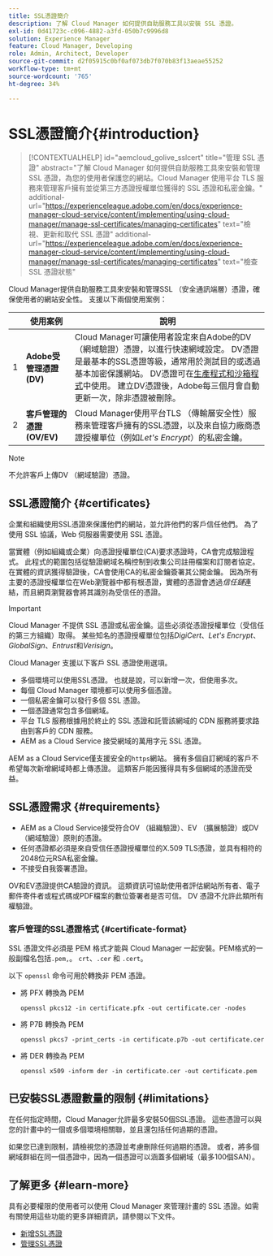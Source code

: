 ```yaml
---
title: SSL憑證簡介
description: 了解 Cloud Manager 如何提供自助服務工具以安裝 SSL 憑證。
exl-id: 0d41723c-c096-4882-a3fd-050b7c9996d8
solution: Experience Manager
feature: Cloud Manager, Developing
role: Admin, Architect, Developer
source-git-commit: d2f05915c0bf0af073db7f070b83f13aeae55252
workflow-type: tm+mt
source-wordcount: '765'
ht-degree: 34%

---
```



# SSL憑證簡介{#introduction}

>[!CONTEXTUALHELP]
>id="aemcloud_golive_sslcert"
>title="管理 SSL 憑證"
>abstract="了解 Cloud Manager 如何提供自助服務工具來安裝和管理 SSL 憑證，為您的使用者保護您的網站。Cloud Manager 使用平台 TLS 服務來管理客戶擁有並從第三方憑證授權單位獲得的 SSL 憑證和私密金鑰。"
>additional-url="https://experienceleague.adobe.com/en/docs/experience-manager-cloud-service/content/implementing/using-cloud-manager/manage-ssl-certificates/managing-certificates" text="檢視、更新和取代 SSL 憑證"
>additional-url="https://experienceleague.adobe.com/en/docs/experience-manager-cloud-service/content/implementing/using-cloud-manager/manage-ssl-certificates/managing-certificates" text="檢查 SSL 憑證狀態"


Cloud Manager提供自助服務工具來安裝和管理SSL （安全通訊端層）憑證，確保使用者的網站安全性。 支援以下兩個使用案例：

<!-- CQDOC-21758, #1 -->

| | 使用案例 | 說明 |
| --- | --- | --- |
| 1 | **Adobe受管理憑證(DV)** | Cloud Manager可讓使用者設定來自Adobe的DV （網域驗證）憑證，以進行快速網域設定。 DV憑證是最基本的SSL憑證等級，通常用於測試目的或透過基本加密保護網站。 DV憑證可在[生產程式和沙箱程式](/help/implementing/cloud-manager/getting-access-to-aem-in-cloud/program-types.md)中使用。 建立DV憑證後，Adobe每三個月會自動更新一次，除非憑證被刪除。 |
| 2 | **客戶管理的憑證(OV/EV)** | Cloud Manager使用平台TLS （傳輸層安全性）服務來管理客戶擁有的SSL憑證，以及來自協力廠商憑證授權單位（例如&#x200B;*Let&#39;s Encrypt*）的私密金鑰。 |

>[!NOTE]
>
>不允許客戶上傳DV （網域驗證）憑證。


## SSL憑證簡介 {#certificates}

企業和組織使用SSL憑證來保護他們的網站，並允許他們的客戶信任他們。 為了使用 SSL 協議，Web 伺服器需要使用 SSL 憑證。

當實體（例如組織或企業）向憑證授權單位(CA)要求憑證時，CA會完成驗證程式。 此程式的範圍包括從驗證網域名稱控制到收集公司註冊檔案和訂閱者協定。 在實體的資訊獲得驗證後，CA會使用CA的私密金鑰簽署其公開金鑰。 因為所有主要的憑證授權單位在Web瀏覽器中都有根憑證，實體的憑證會透過&#x200B;*信任鏈*&#x200B;連結，而且網頁瀏覽器會將其識別為受信任的憑證。

>[!IMPORTANT]
>
>Cloud Manager 不提供 SSL 憑證或私密金鑰。這些必須從憑證授權單位（受信任的第三方組織）取得。 某些知名的憑證授權單位包括&#x200B;*DigiCert*、*Let&#39;s Encrypt*、*GlobalSign*、*Entrust*&#x200B;和&#x200B;*Verisign*。

Cloud Manager 支援以下客戶 SSL 憑證使用選項。

* 多個環境可以使用SSL憑證。 也就是說，可以新增一次，但使用多次。
* 每個 Cloud Manager 環境都可以使用多個憑證。
* 一個私密金鑰可以發行多個 SSL 憑證。
* 一個憑證通常包含多個網域。
* 平台 TLS 服務根據用於終止的 SSL 憑證和託管該網域的 CDN 服務將要求路由到客戶的 CDN 服務。
* AEM as a Cloud Service 接受網域的萬用字元 SSL 憑證。

AEM as a Cloud Service僅支援安全的`https`網站。 擁有多個自訂網域的客戶不希望每次新增網域時都上傳憑證。 這類客戶能因獲得具有多個網域的憑證而受益。

## SSL憑證需求 {#requirements}

* AEM as a Cloud Service接受符合OV （組織驗證）、EV （擴展驗證）或DV （網域驗證）原則的憑證。<!-- CQDOC-21758, #2 -->
* 任何憑證都必須是來自受信任憑證授權單位的X.509 TLS憑證，並具有相符的2048位元RSA私密金鑰。
* 不接受自我簽署憑證。

OV和EV憑證提供CA驗證的資訊。 這類資訊可協助使用者評估網站所有者、電子郵件寄件者或程式碼或PDF檔案的數位簽署者是否可信。 DV 憑證不允許此類所有權驗證。

### 客戶管理的SSL憑證格式 {#certificate-format}

<!-- CQDOC-21758, #3 -->

SSL 憑證文件必須是 PEM 格式才能與 Cloud Manager 一起安裝。PEM格式的一般副檔名包括`.pem,`。 `crt`、`.cer` 和 `.cert`。

以下 `openssl` 命令可用於轉換非 PEM 憑證。

* 將 PFX 轉換為 PEM

  ```shell
  openssl pkcs12 -in certificate.pfx -out certificate.cer -nodes
  ```

* 將 P7B 轉換為 PEM

  ```shell
  openssl pkcs7 -print_certs -in certificate.p7b -out certificate.cer
  ```

* 將 DER 轉換為 PEM

  ```shell
  openssl x509 -inform der -in certificate.cer -out certificate.pem
  ```

## 已安裝SSL憑證數量的限制 {#limitations}

在任何指定時間，Cloud Manager允許最多安裝50個SSL憑證。 這些憑證可以與您的計畫中的一個或多個環境相關聯，並且還包括任何過期的憑證。

如果您已達到限制，請檢視您的憑證並考慮刪除任何過期的憑證。 或者，將多個網域群組在同一個憑證中，因為一個憑證可以涵蓋多個網域（最多100個SAN）。

## 了解更多 {#learn-more}

具有必要權限的使用者可以使用 Cloud Manager 來管理計畫的 SSL 憑證。如需有關使用這些功能的更多詳細資訊，請參閱以下文件。

* [新增SSL憑證](/help/implementing/cloud-manager/managing-ssl-certifications/add-ssl-certificate.md) <!--CQDOC-21758, #4 -->
* [管理SSL憑證](/help/implementing/cloud-manager/managing-ssl-certifications/managing-certificates.md) <!--CQDOC-21758, #4 -->

